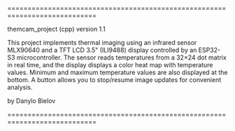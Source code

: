 ============================================================================

themcam_project (cpp) version 1.1

This project implements thermal imaging using an infrared sensor MLX90640 and a TFT LCD 3.5" (ILI9488) display controlled by an ESP32-S3 microcontroller. The sensor reads temperatures from a 32×24 dot matrix in real time, and the display displays a color heat map with temperature values. Minimum and maximum temperature values are also displayed at the bottom. A button allows you to stop/resume image updates for convenient analysis.

by Danylo Bielov

============================================================================
